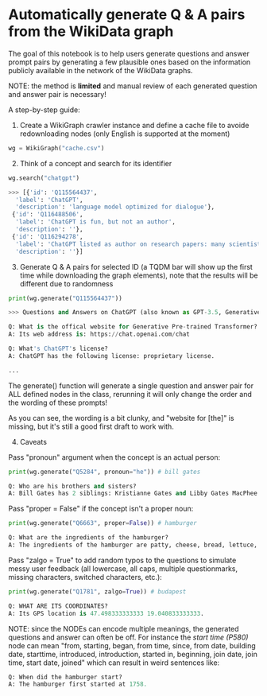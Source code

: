 # Automatically generate Q & A pairs from the WikiData graph

The goal of this notebook is to help users generate questions and answer prompt
pairs by generating a few plausible ones based on the information publicly
available in the network of the WikiData graphs.

NOTE: the method is **limited** and manual review of each generated question and
answer pair is necessary!

A step-by-step guide:

1. Create a WikiGraph crawler instance and define a cache file to avoide
   redownloading nodes (only English is supported at the moment)

```Python
wg = WikiGraph("cache.csv")
```

2. Think of a concept and search for its identifier

```Python
wg.search("chatgpt")

>>> [{'id': 'Q115564437',
  'label': 'ChatGPT',
  'description': 'language model optimized for dialogue'},
 {'id': 'Q116488506',
  'label': 'ChatGPT is fun, but not an author',
  'description': ''},
 {'id': 'Q116294278',
  'label': 'ChatGPT listed as author on research papers: many scientists disapprove',
  'description': ''}]
```

3. Generate Q & A pairs for selected ID (a TQDM bar will show up the first time
   while downloading the graph elements), note that the results will be
   different due to randomness

```Python
print(wg.generate("Q115564437"))

>>> Questions and Answers on ChatGPT (also known as GPT-3.5, Generative Pre-trained Transformer):

Q: What is the offical website for Generative Pre-trained Transformer?
A: Its web address is: https://chat.openai.com/chat

Q: What's ChatGPT's license?
A: ChatGPT has the following license: proprietary license.

...
```

The generate() function will generate a single question and answer pair for ALL
defined nodes in the class, rerunning it will only change the order and the
wording of these prompts!

As you can see, the wording is a bit clunky, and "website for [the]" is missing,
but it's still a good first draft to work with.

4. Caveats

Pass "pronoun" argument when the concept is an actual person:

```Python
print(wg.generate("Q5284", pronoun="he")) # bill gates

Q: Who are his brothers and sisters?
A: Bill Gates has 2 siblings: Kristianne Gates and Libby Gates MacPhee.
```

Pass "proper = False" if the concept isn't a proper noun:

```Python
print(wg.generate("Q6663", proper=False)) # hamburger

Q: What are the ingredients of the hamburger?
A: The ingredients of the hamburger are patty, cheese, bread, lettuce, tomato and onion.
```

Pass "zalgo = True" to add random typos to the questions to simulate messy user
feedback (all lowercase, all caps, multiple questionmarks, missing characters,
switched characters, etc.):

```Python
print(wg.generate("Q1781", zalgo=True)) # budapest

Q: WHAT ARE ITS COORDINATES?
A: Its GPS location is 47.498333333333 19.040833333333.
```

NOTE: since the NODEs can encode multiple meanings, the generated questions and
answer can often be off. For instance the _start time (P580)_ node can mean
"from, starting, began, from time, since, from date, building date, starttime,
introduced, introduction, started in, beginning, join date, join time, start
date, joined" which can result in weird sentences like:

```Python
Q: When did the hamburger start?
A: The hamburger first started at 1758.
```
